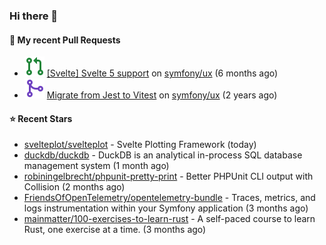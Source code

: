 ### Hi there 👋

#### 🔨 My recent Pull Requests

- ![](./assets/pr-open.svg) [[Svelte] Svelte 5 support](https://github.com/symfony/ux/pull/2288) on [symfony/ux](https://github.com/symfony/ux) (6 months ago)
- ![](./assets/pr-merged.svg) [Migrate from Jest to Vitest](https://github.com/symfony/ux/pull/1202) on [symfony/ux](https://github.com/symfony/ux) (2 years ago)

#### ⭐ Recent Stars

- [svelteplot/svelteplot](https://github.com/svelteplot/svelteplot) - Svelte Plotting Framework (today)
- [duckdb/duckdb](https://github.com/duckdb/duckdb) - DuckDB is an analytical in-process SQL database management system (1 month ago)
- [robiningelbrecht/phpunit-pretty-print](https://github.com/robiningelbrecht/phpunit-pretty-print) - Better PHPUnit CLI output with Collision (2 months ago)
- [FriendsOfOpenTelemetry/opentelemetry-bundle](https://github.com/FriendsOfOpenTelemetry/opentelemetry-bundle) - Traces, metrics, and logs instrumentation within your Symfony application (3 months ago)
- [mainmatter/100-exercises-to-learn-rust](https://github.com/mainmatter/100-exercises-to-learn-rust) - A self-paced course to learn Rust, one exercise at a time. (3 months ago)